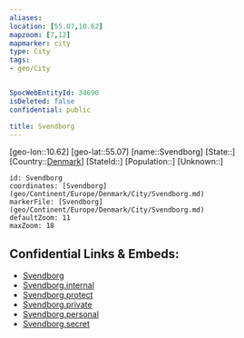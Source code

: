 ```yaml
---
aliases: 
location: [55.07,10.62]
mapzoom: [7,12] 
mapmarker: city 
type: City
tags:
- geo/City


SpocWebEntityId: 34690
isDeleted: false
confidential: public

title: Svendborg
---
```

[geo-lon::10.62]
[geo-lat::55.07]
[name::Svendborg]
[State::]
[Country::[Denmark](geo/Continent/Europe/Denmark.md)]
[StateId::]
[Population::]
[Unknown::]


```leaflet
id: Svendborg
coordinates: [Svendborg](geo/Continent/Europe/Denmark/City/Svendborg.md)
markerFile: [Svendborg](geo/Continent/Europe/Denmark/City/Svendborg.md)
defaultZoom: 11 
maxZoom: 18
```


## Confidential Links & Embeds: 
- [Svendborg](../../../../../../_public/geo/Continent/Europe/Denmark/City/Svendborg.md) 
- [Svendborg.internal](../../../../../../_internal/geo/Continent/Europe/Denmark/City/Svendborg.internal.md) 
- [Svendborg.protect](../../../../../../_protect/geo/Continent/Europe/Denmark/City/Svendborg.protect.md) 
- [Svendborg.private](../../../../../../_private/geo/Continent/Europe/Denmark/City/Svendborg.private.md) 
- [Svendborg.personal](../../../../../../_personal/geo/Continent/Europe/Denmark/City/Svendborg.personal.md) 
- [Svendborg.secret](../../../../../../_secret/geo/Continent/Europe/Denmark/City/Svendborg.secret.md) 
